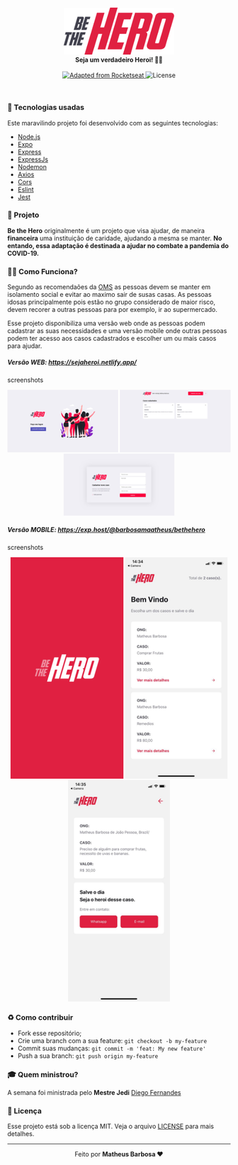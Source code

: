 <h4 align="center">
<img src="./img/logo3x.png" width="250px" /><br>
 <b>Seja um verdadeiro Heroi!</b> 🦸‍♂️
</h4>
<p align="center">
  <a href="https://rocketseat.com.br">
    <img alt="Adapted from Rocketseat" src="https://img.shields.io/badge/Adapted%20from%20-Rocketseat-red">
  </a>
  <img alt="License" src="https://img.shields.io/badge/license-MIT-red">
</p>

<br>

### :rocket: Tecnologias usadas
Este maravilindo projeto foi desenvolvido com as seguintes tecnologias:
- [Node.js](https://nodejs.org/en/)
- [Expo](https://expo.io/)
- [Express](https://expressjs.com/pt-br/)
- [ExpressJs](https://expressjs.com/pt-br/)
- [Nodemon](https://www.npmjs.com/package/nodemon)
- [Axios](https://www.npmjs.com/package/axios)
- [Cors](https://www.npmjs.com/package/cors)
- [Eslint](https://www.npmjs.com/package/eslint)
- [Jest](https://www.npmjs.com/package/jest)

### :muscle: Projeto

<b>Be the Hero</b> originalmente é um projeto que visa ajudar, de maneira <b>financeira</b> uma instituição de caridade, ajudando a mesma se manter. 
**No entando, essa adaptação é destinada a ajudar no combate a pandemia do COVID-19.**

### 🦸‍♂️ Como Funciona? <br>
Segundo as recomendaões da [OMS](https://www.who.int/eportuguese/countries/bra/pt/) as pessoas devem se manter em isolamento social e evitar ao maximo sair de susas casas.
As pessoas idosas principalmente pois estão no grupo considerado de maior risco, devem recorer a outras pessoas para por exemplo, ir ao supermercado. 

Esse projeto disponibiliza uma versão web onde as pessoas podem cadastrar as suas necessidades e uma versão mobile onde outras pessoas podem ter acesso aos casos cadastrados e escolher um ou mais casos para ajudar.

##### Versão WEB: https://sejaheroi.netlify.app/
screenshots
<p align="center">
    <img alt="login" src="./img/login.png" width="250px">
    <img alt="profile" src="./img/Profile.png" width="250px">
    <img alt="newIncident" src="./img/newIncident.png" width="250px">
</p>


##### Versão MOBILE: https://exp.host/@barbosamaatheus/bethehero
screenshots
<p align="center">
    <img alt="splash" src="./img/splash.png" height="500px">
    <img alt="incidents" src="./img/incidents.jpeg" height="500px">
    <img alt="detail" src="./img/detail.jpeg" height="500px">
</p>


### :recycle: Como contribuir

- Fork esse repositório;
- Crie uma branch com a sua feature: `git checkout -b my-feature`
- Commit suas mudanças: `git commit -m 'feat: My new feature'`
- Push a sua branch: `git push origin my-feature`

### :mortar_board: Quem ministrou?

A semana foi ministrada pelo <b>Mestre Jedi</b> [Diego Fernandes](https://github.com/diego3g)

### :memo: Licença

Esse projeto está sob a licença MIT. Veja o arquivo [LICENSE](LICENSE) para mais detalhes.

---

<p align="center">Feito por <strong>Matheus Barbosa ❤️ </p>
